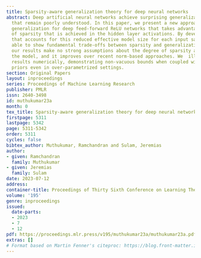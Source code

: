 ```yaml
---
title: Sparsity-aware generalization theory for deep neural networks
abstract: Deep artificial neural networks achieve surprising generalization abilities
  that remain poorly understood. In this paper, we present a new approach to analyzing
  generalization for deep feed-forward ReLU networks that takes advantage of the degree
  of sparsity that is achieved in the hidden layer activations. By developing a framework
  that accounts for this reduced effective model size for each input sample, we are
  able to show fundamental trade-offs between sparsity and generalization. Importantly,
  our results make no strong assumptions about the degree of sparsity achieved by
  the model, and it improves over recent norm-based approaches. We  illustrate our
  results numerically, demonstrating non-vacuous bounds when coupled with data-dependent
  priors even in over-parametrized settings.
section: Original Papers
layout: inproceedings
series: Proceedings of Machine Learning Research
publisher: PMLR
issn: 2640-3498
id: muthukumar23a
month: 0
tex_title: Sparsity-aware generalization theory for deep neural networks
firstpage: 5311
lastpage: 5342
page: 5311-5342
order: 5311
cycles: false
bibtex_author: Muthukumar, Ramchandran and Sulam, Jeremias
author:
- given: Ramchandran
  family: Muthukumar
- given: Jeremias
  family: Sulam
date: 2023-07-12
address: 
container-title: Proceedings of Thirty Sixth Conference on Learning Theory
volume: '195'
genre: inproceedings
issued:
  date-parts:
  - 2023
  - 7
  - 12
pdf: https://proceedings.mlr.press/v195/muthukumar23a/muthukumar23a.pdf
extras: []
# Format based on Martin Fenner's citeproc: https://blog.front-matter.io/posts/citeproc-yaml-for-bibliographies/
---
```

